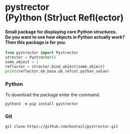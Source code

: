 
# pystrector <br> (Py)thon (Str)uct Refl(ector)


#### 

#### Small package for displaying core Python structures. <br> Do you want to see how objects in Python actually work? <br> Then this package is for you.

```python
from pystrector import Pystrector
strector = Pystrector()
some_object = 1
reflector = strector.bind_object(some_object)
print(reflector.ob_base.ob_refcnt.python_value)
```


### Python

To download the package enter the command.

```shell
python3 -m pip install pystrector
```

### Git

```shell
git clone https://github.com/bontail/pystrector.git
```

